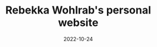 ---
# Leave the homepage title empty to use the site title
title: ""
date: 2022-10-24
type: landing
title: Rebekka Wohlrab's personal website

design:
  # Default section spacing
  spacing: "6rem"

sections:
  - block: about_cust.biography
    id: about
    content:
      title: About me
      # Choose a user profile to display (a folder name within `content/authors/`)
      username: admin
  - block: markdown
    id: news
    content:
      title: Recent news
      subtitle: "[All news>>](/news)"
      text: |-
        {{< readfromfile "/content/newslist.dat" 5 >}}
    design:
      columns: '2'
      spacing:
        padding: 30px 0 30px 0;
  - block: people
    content:
      title: Meet the Team
      subtitle: ""
      # Choose which groups/teams of users to display.
      #   Edit `user_groups` in each user's profile to add them to one or more of these groups.
      user_groups:
          - PhD Students
          - Postdocs
          - Administration
          - Researchers
          - Visitors
          - Alumni
      sort_by: Params.user_groups
      sort_ascending: true
    design:
      show_interests: true
      show_role: true
      show_social: false
      columns: '2'
---